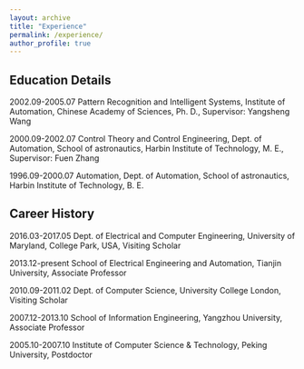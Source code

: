 ```yaml
---
layout: archive
title: "Experience"
permalink: /experience/
author_profile: true
---
```


Education Details
------
2002.09-2005.07    Pattern Recognition and Intelligent Systems, Institute of Automation, Chinese Academy of Sciences, Ph. D., Supervisor: Yangsheng Wang

2000.09-2002.07    Control Theory and Control Engineering, Dept. of Automation, School of astronautics, Harbin Institute of Technology, M. E., Supervisor: Fuen Zhang

1996.09-2000.07    Automation, Dept. of Automation, School of astronautics, Harbin Institute of Technology, B. E.

Career History
------
2016.03-2017.05  Dept. of Electrical and Computer Engineering, University of Maryland, College Park, USA, Visiting Scholar

2013.12-present  School of Electrical Engineering and Automation, Tianjin University, Associate Professor

2010.09-2011.02  Dept. of Computer Science, University College London, Visiting Scholar

2007.12-2013.10  School of Information Engineering, Yangzhou University, Associate Professor 

2005.10-2007.10  Institute of Computer Science & Technology, Peking University, Postdoctor
